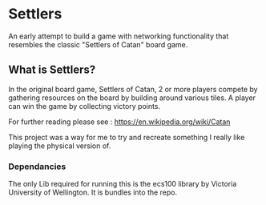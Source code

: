 # Settlers

An early attempt to build a game with networking functionality that resembles the classic "Settlers of Catan" board game. 

## What is Settlers? 


In the original board game, Settlers of Catan, 2 or more players compete by gathering resources on the board by building around various tiles. A player can win the game by collecting victory points. 

For further reading please see : https://en.wikipedia.org/wiki/Catan

This project was a way for me to try and recreate something I really like playing the physical version of. 


### Dependancies
The only Lib required for running this is the ecs100 library by Victoria University of Wellington. It is bundles into the repo.
 
